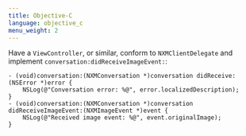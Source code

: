 ```yaml
---
title: Objective-C
language: objective_c
menu_weight: 2
---
```


Have a `ViewController`, or similar, conform to `NXMClientDelegate` and implement `conversation:didReceiveImageEvent:`:

```objective_c
- (void)conversation:(NXMConversation *)conversation didReceive:(NSError *)error {
    NSLog(@"Conversation error: %@", error.localizedDescription);
}
- (void)conversation:(NXMConversation *)conversation didReceiveImageEvent:(NXMImageEvent *)event {
    NSLog(@"Received image event: %@", event.originalImage);
}
```